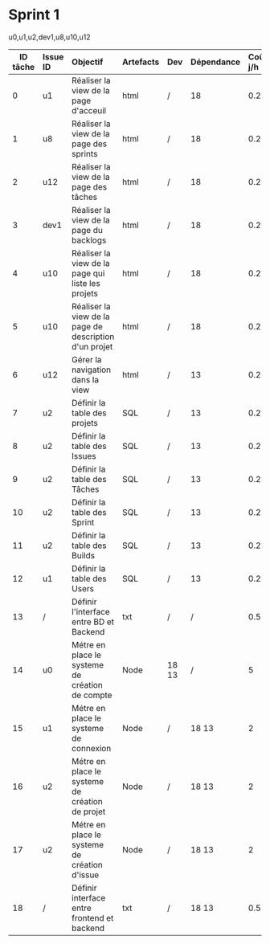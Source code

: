 # Sprint 1

u0,u1,u2,dev1,u8,u10,u12

| ID tâche | Issue ID | Objectif | Artefacts | Dev | Dépendance | Coût j/h |
|----|:--------|:-----------|:---------|:-----|:--------|:------|
| 0 | u1 | Réaliser la view de la page d'acceuil | html | / | 18 | 0.2 |
| 1 | u8 | Réaliser la view de la page des sprints | html | / | 18 | 0.2 |
| 2 | u12 | Réaliser la view de la page des tâches | html | / | 18 | 0.2 |
| 3 | dev1 | Réaliser la view de la page du backlogs | html | / | 18 | 0.2 |
| 4 | u10 | Réaliser la view de la page qui liste les projets | html | / | 18 | 0.2 |
| 5 | u10 | Réaliser la view de la page de description d'un projet| html | / | 18 | 0.2 |
| 6 | u12 | Gérer la navigation dans la view | html | / | 13 | 0.2 |
| 7 | u2  | Définir la table des projets | SQL | / | 13 | 0.2 |
| 8 | u2  | Définir la table des Issues | SQL | / | 13 | 0.2 |
| 9 | u2  | Définir la table des Tâches | SQL | / | 13 | 0.2 |
| 10 | u2  | Définir la table des Sprint | SQL | / | 13 | 0.2 |
| 11 | u2  | Définir la table des Builds | SQL | / | 13 | 0.2 |
| 12 | u1  | Définir la table des Users | SQL | / | 13 | 0.2 |
| 13 | /  | Définir l'interface entre BD et Backend | txt | / | / | 0.5 |
| 14 | u0 | Métre en place le systeme de création de compte | Node | 18 13 | / | 5 |
| 15 | u1 | Métre en place le systeme de connexion | Node | / | 18 13 | 2 |
| 16 | u2 | Métre en place le systeme de création de projet | Node | / |  18 13 | 2 |
| 17 | u2 | Métre en place le systeme de création d'issue | Node | / |  18 13 | 2 |
| 18 | / | Définir interface entre frontend et backend | txt | / |  18 13 | 0.5 |
